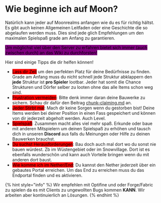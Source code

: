 # Wie beginne ich auf Moon?

Natürlich kann jeder auf Moonrealms anfangen wie du es für richtig hältst. Es gibt auch keinen Allgemeinen Leitfaden oder eine Geschichte die so abgelaufen werden muss. Dies sind jede glich Empfehlungen um den maximalen Spielspaß grade am Anfang zu garantieren.

<mark style="background-color:purple;">Um möglichst viel über den Server zu erfahren bietet sich immer (auch zwischen durch) an das Wiki zu durchforsten!</mark>

Hier sind einige Tipps die dir helfen können!

* <mark style="background-color:red;">Lass dir Zeit</mark> um den perfekten Platz für deine Bedürfnisse zu finden. Grade am Anfang muss du nicht schnell jede Struktur abklappern den **jede** Struktur ist **pro Spieler** lootbar. Jeder hat somit die Chance Strukturen und Dörfer selber zu looten ohne das alle Items schon weg sind.
* <mark style="background-color:red;">Frustration vermeiden</mark>: Bitte denk immer daran deine Bauwerke zu sichern. Schau dir dafür den Beitrag [chunk-claiming.md](../unsere-features/chunk-claiming.md "mention") an.
* <mark style="background-color:red;">Jeder Stirbt mal</mark>: Mach dir keine Sorgen wenn du gestorben bist! Deine Items werden bei deiner Position in einen Fass gespeichert und können von dir jederzeit abgeholt werden. Auch Level.
* <mark style="background-color:red;">Spielspaß</mark>: Zusammen macht alles viel mehr spaß. Erkunde oder baue mit anderen Mitspielern um deinen Spielspaß zu erhöhen und tausch dich in unseren **Discord** aus falls du Meinungen oder Hilfe zu deinen Bauwerken brauchst.
* <mark style="background-color:red;">Du suchst Herausforderungen</mark>: Bau doch auch mal dort wo du sonst nie bauen würdest. Zb im Wüstengebiet oder im Snowvillage. Dort ist es ebenfalls wunderschön und kann auch Vorteile bringen wenn du mit anderen dort baust.
* <mark style="background-color:red;">Wie komme ich im Nether/End</mark>: Du kannst den Nether jederzeit über ein gebautes Portal erreichen. Um das End zu erreichen muss du das Endportal finden und es aktivieren.&#x20;



{% hint style="info" %}
Wir empfehlen mit Optifine und oder Forge/Fabric zu spielen da es mit Clients zu ungewollten Bugs kommen **KANN**. Wir arbeiten aber kontinuierlich an Lösungen.
{% endhint %}
